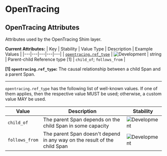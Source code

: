 <!-- NOTE: THIS FILE IS AUTOGENERATED. DO NOT EDIT BY HAND. -->
<!-- see templates/registry/markdown/attribute_namespace.md.j2 -->

# OpenTracing

## OpenTracing Attributes

Attributes used by the OpenTracing Shim layer.

**Current Attributes:**
| Key | Stability | Value Type | Description | Example Values |
|---|---|---|---|---|
| <a id="opentracing-ref-type" href="#opentracing-ref-type">`opentracing.ref_type`</a> | ![Development](https://img.shields.io/badge/-development-blue) | string | Parent-child Reference type [1] | `child_of`; `follows_from` |

**[1] `opentracing.ref_type`:** The causal relationship between a child Span and a parent Span.

---

`opentracing.ref_type` has the following list of well-known values. If one of them applies, then the respective value MUST be used; otherwise, a custom value MAY be used.

| Value  | Description | Stability |
|---|---|---|
| `child_of` | The parent Span depends on the child Span in some capacity | ![Development](https://img.shields.io/badge/-development-blue) |
| `follows_from` | The parent Span doesn't depend in any way on the result of the child Span | ![Development](https://img.shields.io/badge/-development-blue) |
